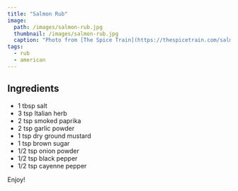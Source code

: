 ```yaml
---
title: "Salmon Rub"
image: 
  path: /images/salmon-rub.jpg
  thumbnail: /images/salmon-rub.jpg
  caption: "Photo from [The Spice Train](https://thespicetrain.com/salmon-dry-rub/)"
tags:
  - rub
  - american
---
```


## Ingredients

* 1 tbsp salt
* 3 tsp Italian herb
* 2 tsp smoked paprika
* 2 tsp garlic powder
* 1 tsp dry ground mustard
* 1 tsp brown sugar
* 1/2 tsp onion powder
* 1/2 tsp black pepper
* 1/2 tsp cayenne pepper

Enjoy!
